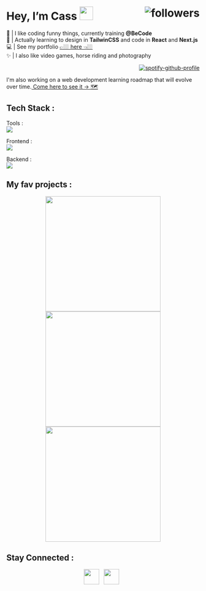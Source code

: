 #  Hey, I’m Cass  <img src="https://media2.giphy.com/media/kuWN0iF9BLQKk/200.webp?cid=790b76119zsubcf0s92ybvggyay2dbnu9tqyi1g96eohb6g4&ep=v1_stickers_search&rid=200.webp&ct=s" width="35"><img alt="followers" src="https://img.shields.io/github/followers/casl0x?label=Followers&style=social" align="right">

🌱 | I like coding funny things, currently training **@BeCode** <br>
🎯 | Actually learning to design in **TailwinCSS** and code in **React** and **Next.js**<br>
💻 | See my portfolio [👉🏼 here 👈🏼](https://cassidyrouelle.vercel.app/) <br>
✨ | I also like video games, horse riding and photography <br>
<div align="right">
  
[![spotify-github-profile](https://spotify-github-profile.vercel.app/api/view?uid=21fol57swf2sn4xqfm72u4bpy&cover_image=true&theme=natemoo-re&show_offline=false&background_color=121212&interchange=false&bar_color=f0b042&bar_color_cover=false)](https://github.com/kittinan/spotify-github-profile) 
</div>

I'm also working on a web development learning roadmap that will evolve over time.[ Come here to see it → 🗺️ ](https://www.notion.so/cass-rouelle/Roadmap-Web-Development-094f237247954fde9fb55b1e0d5deb4b?pvs=4)

## Tech Stack :
Tools : <br>
<img src="https://skillicons.dev/icons?i=notion,figma,vscode,git,markdown"/>

Frontend :  <br>
<img src="https://skillicons.dev/icons?i=html,css,sass,js,react,next,vue"/> 

Backend : <br>
<img src="https://skillicons.dev/icons?i=php,mysql"/> 

## My fav projects :
<div align="center">
  <a href="https://github.com/casl0x/movieBrowser">
    <img width="300" src="https://github-readme-stats.vercel.app/api/pin/?username=casl0x&repo=movieBrowser" />
  </a>
  <a href="https://github.com/casl0x/todolist">
    <img width="300" src="https://github-readme-stats.vercel.app/api/pin/?username=casl0x&repo=todolist" />
  </a>
  <a href="https://github.com/casl0x/weather-app">
    <img width="300" src="https://github-readme-stats.vercel.app/api/pin/?username=casl0x&repo=weather-app" />
  </a>
</div>


## Stay Connected :
<div align="center">
  <a href="https://www.linkedin.com/in/cassidyrouelle/"><img src="https://skillicons.dev/icons?i=linkedin" width="40"></a> &nbsp;
  <a href="mailto:cassidy.rouelle@gmail.com"><img src="https://skillicons.dev/icons?i=gmail" width="40"></a> &nbsp; 
</div>



